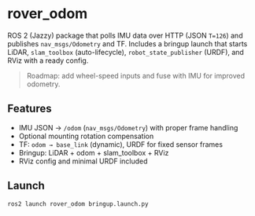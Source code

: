 # rover_odom

ROS 2 (Jazzy) package that polls IMU data over HTTP (JSON `T=126`) and publishes `nav_msgs/Odometry` and TF. Includes a bringup launch that starts LiDAR, `slam_toolbox` (auto-lifecycle), `robot_state_publisher` (URDF), and RViz with a ready config.

> Roadmap: add wheel-speed inputs and fuse with IMU for improved odometry.

## Features
- IMU JSON → `/odom` (`nav_msgs/Odometry`) with proper frame handling
- Optional mounting rotation compensation
- TF: `odom → base_link` (dynamic), URDF for fixed sensor frames
- Bringup: LiDAR + odom + slam_toolbox + RViz
- RViz config and minimal URDF included

## Launch
```bash
ros2 launch rover_odom bringup.launch.py

